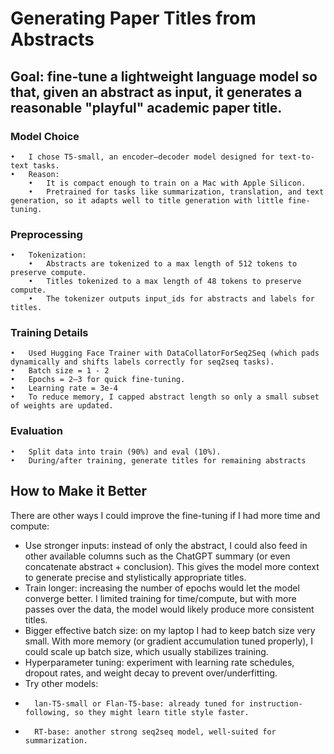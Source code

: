# Generating Paper Titles from Abstracts

## Goal: fine-tune a lightweight language model so that, given an abstract as input, it generates a reasonable "playful" academic paper title. 

### Model Choice
	•	I chose T5-small, an encoder–decoder model designed for text-to-text tasks.
	•	Reason:
	    •	It is compact enough to train on a Mac with Apple Silicon.
	    •	Pretrained for tasks like summarization, translation, and text generation, so it adapts well to title generation with little fine-tuning.

### Preprocessing
	•	Tokenization:
	    •	Abstracts are tokenized to a max length of 512 tokens to preserve compute.
	    •	Titles tokenized to a max length of 48 tokens to preserve compute.
	    •	The tokenizer outputs input_ids for abstracts and labels for titles.
    
### Training Details
	•	Used Hugging Face Trainer with DataCollatorForSeq2Seq (which pads dynamically and shifts labels correctly for seq2seq tasks).
	•	Batch size = 1 - 2
	•	Epochs = 2–3 for quick fine-tuning.
	•	Learning rate = 3e-4
	•	To reduce memory, I capped abstract length so only a small subset of weights are updated.

### Evaluation
	•	Split data into train (90%) and eval (10%).
	•	During/after training, generate titles for remaining abstracts

## How to Make it Better

There are other ways I could improve the fine-tuning if I had more time and compute:
- Use stronger inputs: instead of only the abstract, I could also feed in other available columns such as the ChatGPT summary (or even concatenate abstract + conclusion). This gives the model more context to generate precise and stylistically appropriate titles.
- Train longer: increasing the number of epochs would let the model converge better. I limited training for time/compute, but with more passes over the data, the model would likely produce more consistent titles.
- Bigger effective batch size: on my laptop I had to keep batch size very small. With more memory (or gradient accumulation tuned properly), I could scale up batch size, which usually stabilizes training.
- 	Hyperparameter tuning: experiment with learning rate schedules, dropout rates, and weight decay to prevent over/underfitting.
- 	Try other models:
- 		lan-T5-small or Flan-T5-base: already tuned for instruction-following, so they might learn title style faster.
- 		RT-base: another strong seq2seq model, well-suited for summarization.
